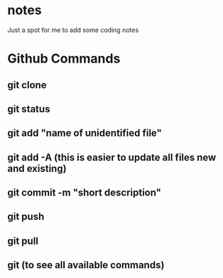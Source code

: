 # notes
Just a spot for me to add some coding notes


# Github Commands

## git clone <https>
## git status
## git add "name of unidentified file"
## git add -A (this is easier to update all files new and existing)
## git commit -m "short description"
## git push 
## git pull
## git (to see all available commands)
